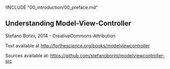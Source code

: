 !INCLUDE "00_introduction/00_preface.md"

Understanding Model-View-Controller
-----------------------------------
Stefano Borini, 2014 - CreativeCommons-Attribution 


Text available at http://forthescience.org/books/modelviewcontroller

Sources available at: https://github.com/stefanoborini/modelviewcontroller-src

